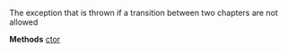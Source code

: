 The exception that is thrown if a transition between two chapters are not allowed

**Methods**
[ctor](Bifrost.Sagas.ChapterTransitionNotAllowedException.ctor)
